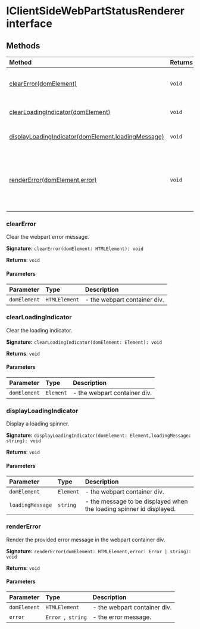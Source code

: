 # IClientSideWebPartStatusRenderer interface













## Methods

| Method	   |  Returns	| Description|
|:-------------|:-------|:-----------|
|[clearError(domElement)](clearerror(domelement))      | `void` | Clear the webpart error message. |
|[clearLoadingIndicator(domElement)](clearloadingindicator(domelement))      | `void` | Clear the loading indicator. |
|[displayLoadingIndicator(domElement,loadingMessage)](displayloadingindicator(domelement-loadingmessage))      | `void` | Display a loading spinner. |
|[renderError(domElement,error)](rendererror(domelement-error))      | `void` | Render the provided error message in the webpart container div. |




### clearError

Clear the webpart error message.

**Signature:** ``clearError(domElement: HTMLElement): void``

**Returns**: `void`



#### Parameters


| Parameter	   | Type    | Description |
|:-------------|:---------------|:------------|
| `domElement`    | `HTMLElement` | - the webpart container div. |


### clearLoadingIndicator

Clear the loading indicator.

**Signature:** ``clearLoadingIndicator(domElement: Element): void``

**Returns**: `void`



#### Parameters


| Parameter	   | Type    | Description |
|:-------------|:---------------|:------------|
| `domElement`    | `Element` | - the webpart container div. |


### displayLoadingIndicator

Display a loading spinner.

**Signature:** ``displayLoadingIndicator(domElement: Element,loadingMessage: string): void``

**Returns**: `void`



#### Parameters


| Parameter	   | Type    | Description |
|:-------------|:---------------|:------------|
| `domElement`    | `Element` | - the webpart container div. |
| `loadingMessage`    | `string` | - the message to be displayed when the loading spinner id displayed. |


### renderError

Render the provided error message in the webpart container div.

**Signature:** ``renderError(domElement: HTMLElement,error: Error | string): void``

**Returns**: `void`



#### Parameters


| Parameter	   | Type    | Description |
|:-------------|:---------------|:------------|
| `domElement`    | `HTMLElement` | - the webpart container div. |
| `error`    | `Error `,` string` | - the error message. |

